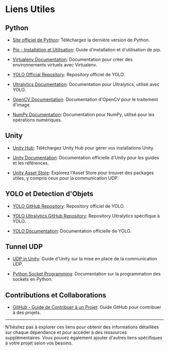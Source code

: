 # Liens Utiles

## Python

- [Site officiel de Python](https://www.python.org/): Téléchargez la dernière version de Python.

- [Pip - Installation et Utilisation](https://pip.pypa.io/en/stable/installation/): Guide d'installation et d'utilisation de pip.

- [Virtualenv Documentation](https://virtualenv.pypa.io/en/latest/): Documentation pour créer des environnements virtuels avec Virtualenv.

- [YOLO Official Repository](https://github.com/AlexeyAB/darknet): Repository officiel de YOLO.

- [Ultralytics Documentation](https://ultralytics.com/yolov5): Documentation pour Ultralytics, utilisé avec YOLO.

- [OpenCV Documentation](https://docs.opencv.org/): Documentation d'OpenCV pour le traitement d'image.

- [NumPy Documentation](https://numpy.org/doc/): Documentation pour NumPy, utilisé pour les opérations numériques.

## Unity

- [Unity Hub](https://unity3d.com/get-unity/download): Téléchargez Unity Hub pour gérer vos installations Unity.

- [Unity Documentation](https://docs.unity3d.com/): Documentation officielle d'Unity pour les guides et les références.

- [Unity Asset Store](https://assetstore.unity.com/): Explorez l'Asset Store pour trouver des packages utiles, y compris ceux pour la communication UDP.

## YOLO et Detection d'Objets

- [YOLO GitHub Repository](https://github.com/AlexeyAB/darknet): Repository officiel de YOLO.

- [YOLO Ultralytics GitHub Repository](https://github.com/ultralytics/yolov5): Repository Ultralytics spécifique à YOLO.

- [YOLO Documentation](https://pjreddie.com/darknet/yolo/): Documentation officielle de YOLO.

## Tunnel UDP

- [UDP in Unity](https://docs.unity3d.com/Manual/UNetSetup.html): Guide d'Unity sur la mise en place de la communication UDP.

- [Python Socket Programming](https://docs.python.org/3/library/socket.html): Documentation sur la programmation des sockets en Python.

## Contributions et Collaborations

- [GitHub - Guide de Contribuer à un Projet](https://docs.github.com/en/free-pro-team@latest/github/collaborating-with-issues-and-pull-requests/creating-a-pull-request): Guide GitHub pour contribuer à des projets.

---

N'hésitez pas à explorer ces liens pour obtenir des informations détaillées sur chaque dépendance et pour accéder à des ressources supplémentaires. Vous pouvez également ajouter d'autres liens spécifiques à votre projet selon vos besoins.
